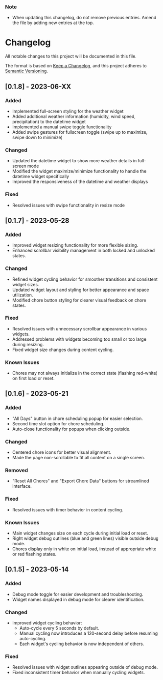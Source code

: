 ### Note
- When updating this changelog, do not remove previous entries. Amend the file by adding new entries at the top.

# Changelog

All notable changes to this project will be documented in this file.

The format is based on [Keep a Changelog](https://keepachangelog.com/en/1.0.0/),
and this project adheres to [Semantic Versioning](https://semver.org/spec/v2.0.0.html).

## [0.1.8] - 2023-06-XX

### Added
- Implemented full-screen styling for the weather widget
- Added additional weather information (humidity, wind speed, precipitation) to the datetime widget
- Implemented a manual swipe toggle functionality
- Added swipe gestures for fullscreen toggle (swipe up to maximize, swipe down to minimize)

### Changed
- Updated the datetime widget to show more weather details in full-screen mode
- Modified the widget maximize/minimize functionality to handle the datetime widget specifically
- Improved the responsiveness of the datetime and weather displays

### Fixed
- Resolved issues with swipe functionality in resize mode

## [0.1.7] - 2023-05-28

### Added
- Improved widget resizing functionality for more flexible sizing.
- Enhanced scrollbar visibility management in both locked and unlocked states.

### Changed
- Refined widget cycling behavior for smoother transitions and consistent widget sizes.
- Updated widget layout and styling for better appearance and space utilization.
- Modified chore button styling for clearer visual feedback on chore states.

### Fixed
- Resolved issues with unnecessary scrollbar appearance in various widgets.
- Addressed problems with widgets becoming too small or too large during resizing.
- Fixed widget size changes during content cycling.

### Known Issues
- Chores may not always initialize in the correct state (flashing red-white) on first load or reset.

## [0.1.6] - 2023-05-21

### Added
- "All Days" button in chore scheduling popup for easier selection.
- Second time slot option for chore scheduling.
- Auto-close functionality for popups when clicking outside.

### Changed
- Centered chore icons for better visual alignment.
- Made the page non-scrollable to fit all content on a single screen.

### Removed
- "Reset All Chores" and "Export Chore Data" buttons for streamlined interface.

### Fixed
- Resolved issues with timer behavior in content cycling.

### Known Issues
- Main widget changes size on each cycle during initial load or reset.
- Right widget debug outlines (blue and green lines) visible outside debug mode.
- Chores display only in white on initial load, instead of appropriate white or red flashing states.

## [0.1.5] - 2023-05-14

### Added
- Debug mode toggle for easier development and troubleshooting.
- Widget names displayed in debug mode for clearer identification.

### Changed
- Improved widget cycling behavior:
  - Auto-cycle every 5 seconds by default.
  - Manual cycling now introduces a 120-second delay before resuming auto-cycling.
  - Each widget's cycling behavior is now independent of others.

### Fixed
- Resolved issues with widget outlines appearing outside of debug mode.
- Fixed inconsistent timer behavior when manually cycling widgets.
